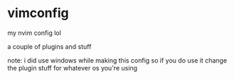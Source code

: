 # vimconfig
my nvim config lol


a couple of plugins and stuff


note: i did use windows while making this config so if you do use it change the plugin stuff for whatever os you're using
